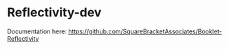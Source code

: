 # Reflectivity-dev
Documentation here: https://github.com/SquareBracketAssociates/Booklet-Reflectivity
